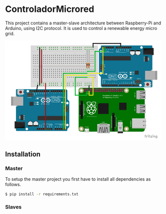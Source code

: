 # ControladorMicrored
This project contains a master-slave architecture between Raspberry-Pi and Arduino, using I2C protocol. It is used to control 
a renewable energy micro grid.

<img src="resources/circuit.PNG"
     alt="circuit_design"/>
## Installation 
### Master
To setup the master project you first have to install all dependencies as follows.
 ``` bash
 $ pip install -r requirements.txt
 ```
 ### Slaves